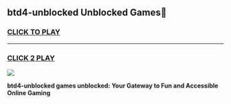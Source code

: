 
## btd4-unblocked Unblocked Games👋
<h3>
<a href="https://news.freeplayer.one?title=btd4-unblocked&ref=16F">CLICK TO PLAY</a></h3>
<hr>

<h3>
<a href="https://news.freeplayer.one?title=btd4-unblocked&ref=16F">CLICK 2 PLAY</a>
  
</h3>

<a href="https://news.freeplayer.one?title=btd4-unblocked&ref=16F/"><img src="https://clearcache.store/games.png"></a>


**btd4-unblocked games unblocked: Your Gateway to Fun and Accessible Online Gaming**
